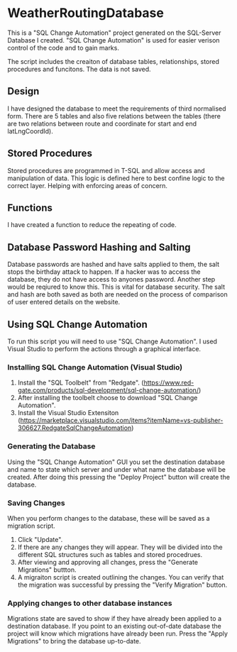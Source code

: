 # WeatherRoutingDatabase
This is a "SQL Change Automation" project generated on the SQL-Server Database I created. "SQL Change Automation" is used for easier verison control of the code and to gain marks.

The script includes the creaiton of database tables, relationships, stored procedures and funcitons. The data is not saved.

## Design
I have designed the database to meet the requirements of third normalised form. There are 5 tables and also five relations between the tables (there are two relations between route and coordinate for start and end latLngCoordId).

## Stored Procedures
Stored procedures are programmed in T-SQL and allow access and manipulation of data. This logic is defined here to best confine logic to the correct layer. Helping with enforcing areas of concern.

## Functions
I have created a function to reduce the repeating of code.

## Database Password Hashing and Salting
Database passwords are hashed and have salts applied to them, the salt stops the birthday attack to happen. If a hacker was to access the database, they do not have access to anyones password. Another step would be reqiured to know this. This is vital for database security.
The salt and hash are both saved as both are needed on the process of comparison of user entered details on the website.

## Using SQL Change Automation
To run this script you will need to use "SQL Change Automation". I used Visual Studio to perform the actions through a graphical interface.

### Installing SQL Change Automation (Visual Studio)
1. Install the "SQL Toolbelt" from "Redgate". (https://www.red-gate.com/products/sql-development/sql-change-automation/)
2. After installing the toolbelt choose to download "SQL Change Automation".
3. Install the Visual Studio Extensiton (https://marketplace.visualstudio.com/items?itemName=vs-publisher-306627.RedgateSqlChangeAutomation)

### Generating the Database
Using the "SQL Change Automation" GUI you set the destination database and name to state which server and under what name the database will be created. After doing this pressing the "Deploy Project" button will create the database.

### Saving Changes
When you perform changes to the database, these will be saved as a migration script.

1. Click "Update".
2. If there are any changes they will appear. They will be divided into the different SQL structures such as tables and stored procedrues.
3. After viewing and approving all changes, press the "Generate Migrations" buttton.
4. A migraiton script is created outlining the changes. You can verify that the migration was successful by pressing the "Verify Migration" button.

### Applying changes to other database instances
Migrations state are saved to show if they have already been applied to a destination database. If you point to an existing out-of-date database the project will know which migrations have already been run. Press the "Apply Migrations" to bring the database up-to-date.